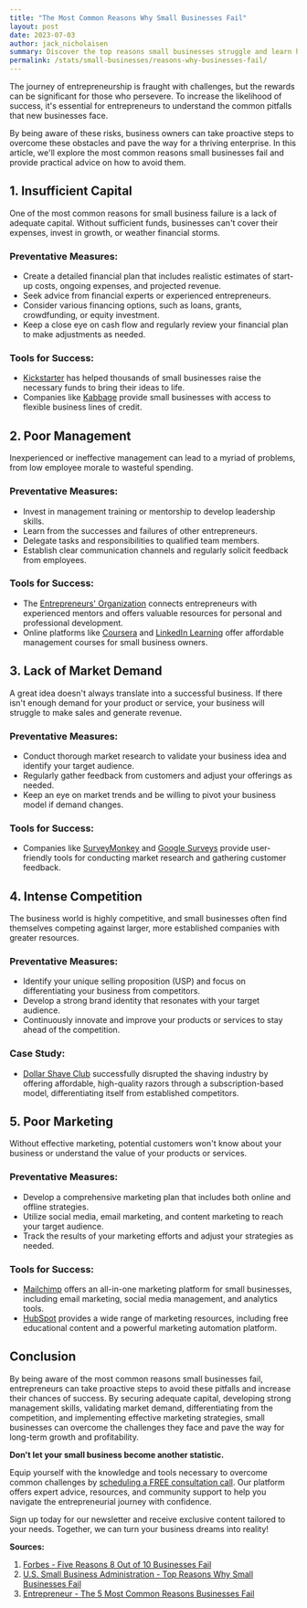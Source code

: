 ```yaml
---
title: "The Most Common Reasons Why Small Businesses Fail"
layout: post
date: 2023-07-03
author: jack_nicholaisen
summary: Discover the top reasons small businesses struggle and learn how to dodge common pitfalls. By reading this concise guide, entrepreneurs can identify potential obstacles and adopt effective strategies to overcome them. Stay one step ahead and build a successful business by learning from others' mistakes.
permalink: /stats/small-businesses/reasons-why-businesses-fail/
---
```


The journey of entrepreneurship is fraught with challenges, but the rewards can be significant for those who persevere. To increase the likelihood of success, it's essential for entrepreneurs to understand the common pitfalls that new businesses face. 

By being aware of these risks, business owners can take proactive steps to overcome these obstacles and pave the way for a thriving enterprise. In this article, we'll explore the most common reasons small businesses fail and provide practical advice on how to avoid them.

## 1. Insufficient Capital

One of the most common reasons for small business failure is a lack of adequate capital. Without sufficient funds, businesses can't cover their expenses, invest in growth, or weather financial storms.

### Preventative Measures:

-   Create a detailed financial plan that includes realistic estimates of start-up costs, ongoing expenses, and projected revenue.
-   Seek advice from financial experts or experienced entrepreneurs.
-   Consider various financing options, such as loans, grants, crowdfunding, or equity investment.
-   Keep a close eye on cash flow and regularly review your financial plan to make adjustments as needed.

### Tools for Success:

-   [Kickstarter](https://www.kickstarter.com/) has helped thousands of small businesses raise the necessary funds to bring their ideas to life.
-   Companies like [Kabbage](https://www.kabbage.com/) provide small businesses with access to flexible business lines of credit.

## 2. Poor Management

Inexperienced or ineffective management can lead to a myriad of problems, from low employee morale to wasteful spending.

### Preventative Measures:

-   Invest in management training or mentorship to develop leadership skills.
-   Learn from the successes and failures of other entrepreneurs.
-   Delegate tasks and responsibilities to qualified team members.
-   Establish clear communication channels and regularly solicit feedback from employees.

### Tools for Success:

-   The [Entrepreneurs' Organization](https://www.eonetwork.org/) connects entrepreneurs with experienced mentors and offers valuable resources for personal and professional development.
-   Online platforms like [Coursera](https://www.coursera.org/) and [LinkedIn Learning](https://www.linkedin.com/learning/) offer affordable management courses for small business owners.

## 3. Lack of Market Demand

A great idea doesn't always translate into a successful business. If there isn't enough demand for your product or service, your business will struggle to make sales and generate revenue.

### Preventative Measures:

-   Conduct thorough market research to validate your business idea and identify your target audience.
-   Regularly gather feedback from customers and adjust your offerings as needed.
-   Keep an eye on market trends and be willing to pivot your business model if demand changes.

### Tools for Success:

-   Companies like [SurveyMonkey](https://www.surveymonkey.com/) and [Google Surveys](https://www.google.com/surveys) provide user-friendly tools for conducting market research and gathering customer feedback.

## 4. Intense Competition

The business world is highly competitive, and small businesses often find themselves competing against larger, more established companies with greater resources.

### Preventative Measures:

-   Identify your unique selling proposition (USP) and focus on differentiating your business from competitors.
-   Develop a strong brand identity that resonates with your target audience.
-   Continuously innovate and improve your products or services to stay ahead of the competition.

### Case Study:

-   [Dollar Shave Club](https://www.dollarshaveclub.com/) successfully disrupted the shaving industry by offering affordable, high-quality razors through a subscription-based model, differentiating itself from established competitors.

## 5. Poor Marketing

Without effective marketing, potential customers won't know about your business or understand the value of your products or services.

### Preventative Measures:

-   Develop a comprehensive marketing plan that includes both online and offline strategies.
-   Utilize social media, email marketing, and content marketing to reach your target audience.
-   Track the results of your marketing efforts and adjust your strategies as needed.

### Tools for Success:

-   [Mailchimp](https://www.mailchimp.com/) offers an all-in-one marketing platform for small businesses, including email marketing, social media management, and analytics tools.
-   [HubSpot](https://www.hubspot.com/) provides a wide range of marketing resources, including free educational content and a powerful marketing automation platform.

## Conclusion

By being aware of the most common reasons small businesses fail, entrepreneurs can take proactive steps to avoid these pitfalls and increase their chances of success. By securing adequate capital, developing strong management skills, validating market demand, differentiating from the competition, and implementing effective marketing strategies, small businesses can overcome the challenges they face and pave the way for long-term growth and profitability.

**Don't let your small business become another statistic.** 

Equip yourself with the knowledge and tools necessary to overcome common challenges by [scheduling a FREE consultation call](https://calendly.com/businessinitiative/30-minute-consultation-call). Our platform offers expert advice, resources, and community support to help you navigate the entrepreneurial journey with confidence.

Sign up today for our newsletter and receive exclusive content tailored to your needs. Together, we can turn your business dreams into reality!

<script async data-uid="0625212ce2" src="https://adept-hustler-4565.ck.page/0625212ce2/index.js"></script>

**Sources:**

1.  [Forbes - Five Reasons 8 Out of 10 Businesses Fail](https://www.forbes.com/sites/ericwagner/2013/09/12/five-reasons-8-out-of-10-businesses-fail/)
2.  [U.S. Small Business Administration - Top Reasons Why Small Businesses Fail](https://content.sba.gov/article/top-reasons-why-small-businesses-fail)
3.  [Entrepreneur - The 5 Most Common Reasons Businesses Fail](https://www.entrepreneur.com/article/288348)